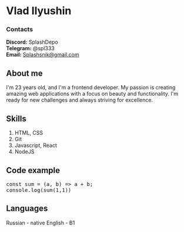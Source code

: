 # Vlad Ilyushin

### Contacts

**Discord:** SplashDepo\
**Telegram:** @spl333\
**Email:** Splashsnik@gmail.com

## About me
I'm 23 years old, and I'm a frontend developer. My passion is creating amazing web applications with a focus on beauty and functionality. I'm ready for new challenges and always striving for excellence.

## Skills

1. HTML, CSS
2. Git
3. Javascript, React
4. NodeJS

## Code example
<pre>
const sum = (a, b) => a + b;
console.log(sum(1,1))
</pre>

## Languages
Russian - native
English - B1